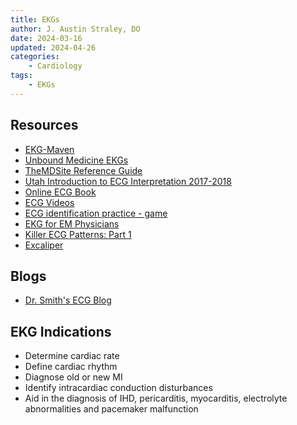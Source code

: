 ```yaml
---
title: EKGs
author: J. Austin Straley, DO
date: 2024-03-16
updated: 2024-04-26
categories:
    - Cardiology
tags:
    - EKGs
---
```



## Resources

- [EKG-Maven][1]
- [Unbound Medicine EKGs][3]
- [TheMDSite Reference Guide][4]
- [Utah Introduction to ECG Interpretation 2017-2018][5]
- [Online ECG Book][6]
- [ECG Videos][7]
- [ECG identification practice - game][8]
- [EKG for EM Physicians][9]
- [Killer ECG Patterns: Part 1][2]
- [Excaliper][11]

## Blogs

- [Dr. Smith's ECG Blog][10]

## EKG Indications

- Determine cardiac rate
- Define cardiac rhythm
- Diagnose old or new MI
- Identify intracardiac conduction disturbances
- Aid in the diagnosis of IHD, pericarditis, myocarditis, electrolyte abnormalities and pacemaker malfunction

[1]: https://ecg.bidmc.harvard.edu/maven/mavenmain.asp
[2]: https://litfl.com/killer-ecg-patterns-part-1/
[3]: https://emergency.unboundmedicine.com/emergency/view/GDT/619449/all/BASIC_ELECTROCARDIOGRAPHY
[4]: https://www.themdsite.com/Reference_Sheets.pdf
[5]: https://ecg.utah.edu/pdf/
[6]: https://ecgwaves.com/
[7]: https://acadoodle.com/
[8]: https://skillstat.com/tools/ecg-simulator/
[9]: https://kchemekg.wordpress.com/
[10]: https://hqmeded-ecg.blogspot.com/
[11]: https://excaliper.com/
